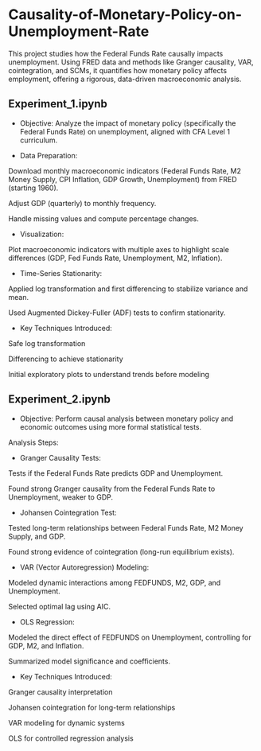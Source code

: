 # Causality-of-Monetary-Policy-on-Unemployment-Rate
This project studies how the Federal Funds Rate causally impacts unemployment. Using FRED data and methods like Granger causality, VAR, cointegration, and SCMs, it quantifies how monetary policy affects employment, offering a rigorous, data-driven macroeconomic analysis.

## Experiment_1.ipynb 

* Objective: Analyze the impact of monetary policy (specifically the Federal Funds Rate) on unemployment, aligned with CFA Level 1 curriculum.

* Data Preparation:

Download monthly macroeconomic indicators (Federal Funds Rate, M2 Money Supply, CPI Inflation, GDP Growth, Unemployment) from FRED (starting 1960).

Adjust GDP (quarterly) to monthly frequency.

Handle missing values and compute percentage changes.

* Visualization:

Plot macroeconomic indicators with multiple axes to highlight scale differences (GDP, Fed Funds Rate, Unemployment, M2, Inflation).

* Time-Series Stationarity:

Applied log transformation and first differencing to stabilize variance and mean.

Used Augmented Dickey-Fuller (ADF) tests to confirm stationarity.

* Key Techniques Introduced:

Safe log transformation

Differencing to achieve stationarity

Initial exploratory plots to understand trends before modeling

## Experiment_2.ipynb 
* Objective: Perform causal analysis between monetary policy and economic outcomes using more formal statistical tests.

Analysis Steps:

* Granger Causality Tests:

Tests if the Federal Funds Rate predicts GDP and Unemployment.

Found strong Granger causality from the Federal Funds Rate to Unemployment, weaker to GDP.

* Johansen Cointegration Test:

Tested long-term relationships between Federal Funds Rate, M2 Money Supply, and GDP.

Found strong evidence of cointegration (long-run equilibrium exists).

* VAR (Vector Autoregression) Modeling:

Modeled dynamic interactions among FEDFUNDS, M2, GDP, and Unemployment.

Selected optimal lag using AIC.

* OLS Regression:

Modeled the direct effect of FEDFUNDS on Unemployment, controlling for GDP, M2, and Inflation.

Summarized model significance and coefficients.

* Key Techniques Introduced:

Granger causality interpretation

Johansen cointegration for long-term relationships

VAR modeling for dynamic systems

OLS for controlled regression analysis



